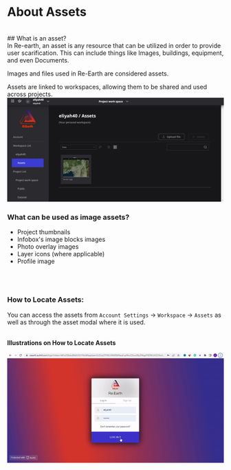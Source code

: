 # About Assets
<br>
## What is an asset?
<br>
In Re-earth, an asset is any resource that can be utilized in order to provide user scarification. This can include things like Images, buildings, equipment, and even Documents.

Images and files used in Re-Earth are considered assets.

Assets are linked to workspaces, allowing them to be shared and used across projects.
<br>
![Untitled](Idea%20Of%20Assets%20549c746ef5894855854d60bef01da855/Untitled.png)
<br>

### What can be used as image assets?

- Project thumbnails
- Infobox's image blocks images
- Photo overlay images
- Layer icons (where applicable)
- Profile image
<br>
<br>

### How to Locate Assets:

You can access the assets from `Account Settings` -> `Workspace` -> `Assets` as well as through the asset modal where it is used.
<br>
<br>

**Illustrations on How to Locate Assets**

![Untitled](Idea%20Of%20Assets%20549c746ef5894855854d60bef01da855/Untitled.gif)
